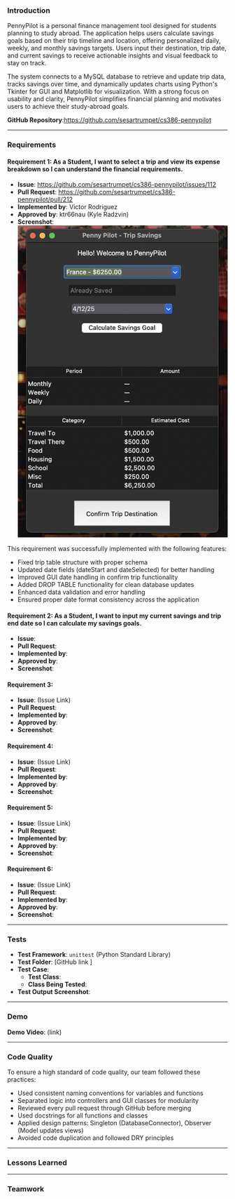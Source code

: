 ### **Introduction**

PennyPilot is a personal finance management tool designed for students planning to study abroad. The application helps users calculate savings goals based on their trip timeline and location, offering personalized daily, weekly, and monthly savings targets. Users input their destination, trip date, and current savings to receive actionable insights and visual feedback to stay on track.

The system connects to a MySQL database to retrieve and update trip data, tracks savings over time, and dynamically updates charts using Python's Tkinter for GUI and Matplotlib for visualization. With a strong focus on usability and clarity, PennyPilot simplifies financial planning and motivates users to achieve their study-abroad goals.

**GitHub Repository**:https://github.com/sesartrumpet/cs386-pennypilot

---

### **Requirements**

#### **Requirement 1: As a Student, I want to select a trip and view its expense breakdown so I can understand the financial requirements.**

* **Issue**: https://github.com/sesartrumpet/cs386-pennypilot/issues/112
* **Pull Request**: https://github.com/sesartrumpet/cs386-pennypilot/pull/212
* **Implemented by**: Victor Rodriguez
* **Approved by**: ktr66nau (Kyle Radzvin)
* **Screenshot**: 
![Trip Selection and Expense Breakdown](Deliverable6_images/trip_selection.png)

This requirement was successfully implemented with the following features:
- Fixed trip table structure with proper schema
- Updated date fields (dateStart and dateSelected) for better handling
- Improved GUI date handling in confirm trip functionality
- Added DROP TABLE functionality for clean database updates
- Enhanced data validation and error handling
- Ensured proper date format consistency across the application

#### **Requirement 2: As a Student, I want to input my current savings and trip end date so I can calculate my savings goals.**

* **Issue**:   
* **Pull Request**:   
* **Implemented by**:   
* **Approved by**:  
* **Screenshot**:

#### **Requirement 3:** 

* **Issue**: (Issue Link)  
* **Pull Request**:   
* **Implemented by**:   
* **Approved by**:  
* **Screenshot**:

#### **Requirement 4:** 

* **Issue**: (Issue Link)  
* **Pull Request**:   
* **Implemented by**:   
* **Approved by**:  
* **Screenshot**:

#### **Requirement 5:** 

* **Issue**: (Issue Link)  
* **Pull Request**:   
* **Implemented by**:   
* **Approved by**:  
* **Screenshot**:

#### **Requirement 6:** 

* **Issue**: (Issue Link)  
* **Pull Request**:   
* **Implemented by**:   
* **Approved by**:  
* **Screenshot**:

---

### **Tests**

* **Test Framework**: `unittest` (Python Standard Library)  
* **Test Folder**: \[GitHub link \]  
* **Test Case**:  
  * **Test Class**:  
  * **Class Being Tested**:   
* **Test Output Screenshot**:

---

### **Demo**

**Demo Video**:     (link)

---

### **Code Quality**

To ensure a high standard of code quality, our team followed these practices:

* Used consistent naming conventions for variables and functions  
* Separated logic into controllers and GUI classes for modularity  
* Reviewed every pull request through GitHub before merging  
* Used docstrings for all functions and classes  
* Applied design patterns: Singleton (DatabaseConnector), Observer (Model updates views)  
* Avoided code duplication and followed DRY principles

---

### **Lessons Learned**

---

### **Teamwork**

